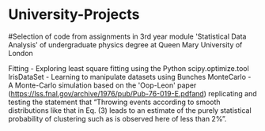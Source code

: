 # University-Projects
#Selection of code from assignments in 3rd year module 'Statistical Data Analysis' of undergraduate physics degree at Queen Mary University of London

Fitting - Exploring least square fitting using the Python scipy.optimize.tool
IrisDataSet - Learning to manipulate datasets using Bunches
MonteCarlo - A Monte-Carlo simulation based on the 'Oop-Leon' paper (https://lss.fnal.gov/archive/1976/pub/Pub-76-019-E.pdfand) replicating and testing the statement that “Throwing events according to smooth distributions like that in Eq. (3) leads to an estimate of the purely statistical probability of clustering such as is observed here of less than 2%”.  
